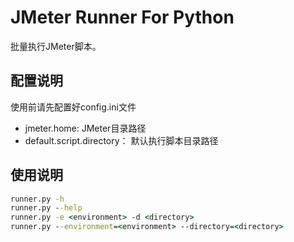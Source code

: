 # JMeter Runner For Python

批量执行JMeter脚本。

## 配置说明

使用前请先配置好config.ini文件

- jmeter.home: JMeter目录路径
- default.script.directory： 默认执行脚本目录路径

## 使用说明

```cmd
runner.py -h
runner.py --help
runner.py -e <environment> -d <directory>
runner.py --environment=<environment> --directory=<directory>
```
